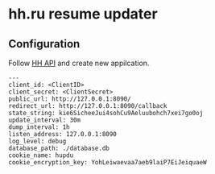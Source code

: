# hh.ru resume updater

## Configuration

Follow [HH API](https://dev.hh.ru/admin) and create new appilcation.

```
---
client_id: <ClientID>
client_secret: <ClientSecret>
public_url: http://127.0.0.1:8090/
redirect_url: http://127.0.0.1:8090/callback
state_string: kie6SicheeJui4sohCu9Aeluubohch7xei7go0oj
update_interval: 30m
dump_interval: 1h
listen_address: 127.0.0.1:8090
log_level: debug
database_path: ./database.db
cookie_name: hupdu
cookie_encryption_key: YohLeiwaevaa7aeb9laiP7EiJeiquaeW
```
